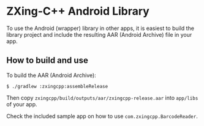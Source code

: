 # ZXing-C++ Android Library

To use the Android (wrapper) library in other apps, it is easiest
to build the library project and include the resulting AAR (Android
Archive) file in your app.

## How to build and use

To build the AAR (Android Archive):

	$ ./gradlew :zxingcpp:assembleRelease

Then copy `zxingcpp/build/outputs/aar/zxingcpp-release.aar` into
`app/libs` of your app.

Check the included sample app on how to use `com.zxingcpp.BarcodeReader`.
